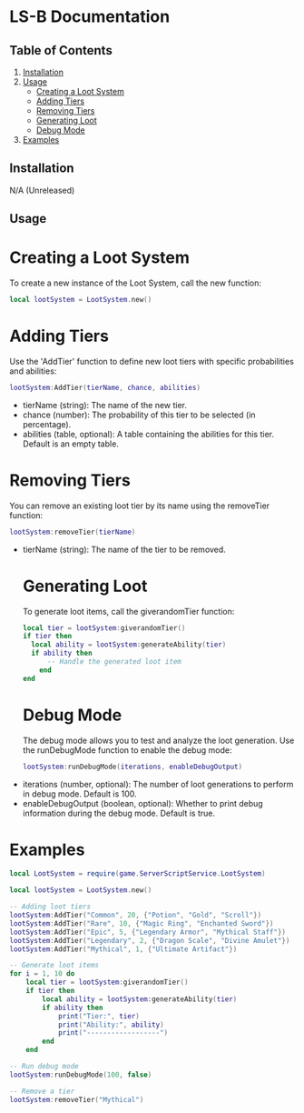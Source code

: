 # LS-B Documentation

## Table of Contents

1. [Installation](#installation)
2. [Usage](#usage)
   - [Creating a Loot System](#creating-a-loot-system)
   - [Adding Tiers](#adding-tiers)
   - [Removing Tiers](#removing-tiers)
   - [Generating Loot](#generating-loot)
   - [Debug Mode](#debug-mode)
3. [Examples](#examples)

## Installation
N/A (Unreleased)

## Usage
# Creating a Loot System
To create a new instance of the Loot System, call the new function:
```lua
local lootSystem = LootSystem.new()
```
# Adding Tiers
Use the 'AddTier' function to define new loot tiers with specific probabilities and abilities:
```lua
lootSystem:AddTier(tierName, chance, abilities)
```

* tierName (string): The name of the new tier.
* chance (number): The probability of this tier to be selected (in percentage).
* abilities (table, optional): A table containing the abilities for this tier. Default is an empty table.
 # Removing Tiers
You can remove an existing loot tier by its name using the removeTier function:
```lua
lootSystem:removeTier(tierName)
```
* tierName (string): The name of the tier to be removed.
  # Generating Loot
  To generate loot items, call the giverandomTier function:
  ```lua
  local tier = lootSystem:giverandomTier()
  if tier then
	local ability = lootSystem:generateAbility(tier)
	if ability then
		-- Handle the generated loot item
	  end
  end
  ```
  # Debug Mode
  The debug mode allows you to test and analyze the loot generation. Use the runDebugMode function to enable the debug mode:
  ```lua
  lootSystem:runDebugMode(iterations, enableDebugOutput)
  ```
*  iterations (number, optional): The number of loot generations to perform in debug mode. Default is 100.
*  enableDebugOutput (boolean, optional): Whether to print debug information during the debug mode. Default is true.
# Examples
```lua
local LootSystem = require(game.ServerScriptService.LootSystem)

local lootSystem = LootSystem.new()

-- Adding loot tiers
lootSystem:AddTier("Common", 20, {"Potion", "Gold", "Scroll"})
lootSystem:AddTier("Rare", 10, {"Magic Ring", "Enchanted Sword"})
lootSystem:AddTier("Epic", 5, {"Legendary Armor", "Mythical Staff"})
lootSystem:AddTier("Legendary", 2, {"Dragon Scale", "Divine Amulet"})
lootSystem:AddTier("Mythical", 1, {"Ultimate Artifact"})

-- Generate loot items
for i = 1, 10 do
    local tier = lootSystem:giverandomTier()
    if tier then
        local ability = lootSystem:generateAbility(tier)
        if ability then
            print("Tier:", tier)
            print("Ability:", ability)
            print("------------------")
        end
    end

-- Run debug mode
lootSystem:runDebugMode(100, false)

-- Remove a tier
lootSystem:removeTier("Mythical")
```
